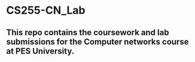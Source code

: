 # CS255-CN_Lab
## This repo contains the coursework and lab submissions for the Computer networks course at PES University.